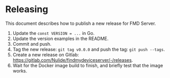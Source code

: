 # Releasing

This document describes how to publish a new release for FMD Server.

1. Update the `const VERSION = ...` in Go.
1. Update the version examples in the README.
1. Commit and push.
1. Tag the new release: `git tag v0.0.0` and push the tag: `git push --tags`.
1. Create a new release on Gitlab: https://gitlab.com/Nulide/findmydeviceserver/-/releases.
1. Wait for the Docker image build to finish, and briefly test that the image works.
